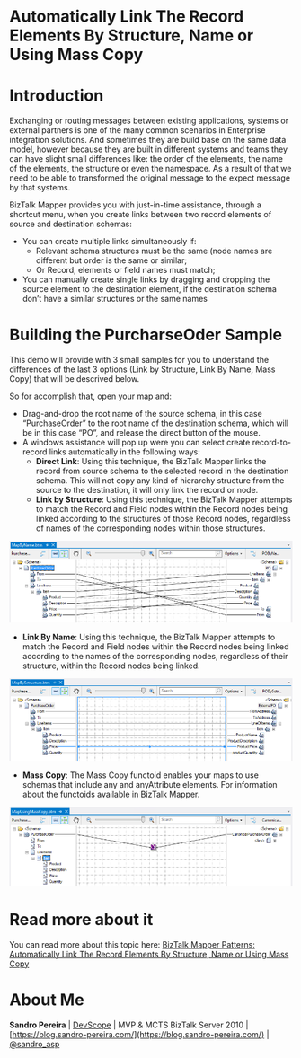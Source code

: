 # Automatically Link The Record Elements By Structure, Name or Using Mass Copy

# Introduction
Exchanging or routing messages between existing applications, systems or external partners is one of the many common scenarios in Enterprise integration solutions. And sometimes they are build base on the same data model, however because they are built in different systems and teams they can have slight small differences like: the order of the elements, the name of the elements, the structure or even the namespace. As a result of that we need to be able to transformed the original message to the expect message by that systems.

BizTalk Mapper provides you with just-in-time assistance, through a shortcut menu, when you create links between two record elements of source and destination schemas:
* You can create multiple links simultaneously if:
  * Relevant schema structures must be the same (node names are different but order is the same or similar;
  * Or Record, elements or field names must match;
* You can manually create single links by dragging and dropping the source element to the destination element, if the destination schema don’t have a similar structures or the same names

# Building the PurcharseOder Sample
This demo will provide with 3 small samples for you to understand the differences of the last 3 options (Link by Structure, Link By Name, Mass Copy) that will be descrived below.

So for accomplish that, open your map and:
* Drag-and-drop the root name of the source schema, in this case “PurchaseOrder” to the root name of the destination schema, which will be in this case “PO”, and release the direct button of the mouse.
* A windows assistance will pop up were you can select create record-to-record links automatically in the following ways:
  * **Direct Link**: Using this technique, the BizTalk Mapper links the record from source schema to the selected record in the destination schema. This will not copy any kind of hierarchy structure from the source to the destination, it will only link the record or node. 
  * **Link by Structure**: Using this technique, the BizTalk Mapper attempts to match the Record and Field nodes within the Record nodes being linked according to the structures of those Record nodes, regardless of names of the corresponding nodes within those structures.

![TreatElementsAsRecords attribute](media/Link-by-Structure.png)

  * **Link By Name**: Using this technique, the BizTalk Mapper attempts to match the Record and Field nodes within the Record nodes being linked according to the names of the corresponding nodes, regardless of their structure, within the Record nodes being linked.

![TreatElementsAsRecords attribute](media/Link-by-Name.png)

  * **Mass Copy**: The Mass Copy functoid enables your maps to use schemas that include any and anyAttribute elements. For information about the functoids available in BizTalk Mapper.

![TreatElementsAsRecords attribute](media/Mass-Copy.png)
 
# Read more about it
You can read more about this topic here: [BizTalk Mapper Patterns: Automatically Link The Record Elements By Structure, Name or Using Mass Copy](https://blog.sandro-pereira.com/2013/12/28/biztalk-mapper-patterns-automatically-link-the-record-elements-by-structure-name-or-using-mass-copy/)

# About Me
**Sandro Pereira** | [DevScope](http://www.devscope.net/) | MVP & MCTS BizTalk Server 2010 | [https://blog.sandro-pereira.com/](https://blog.sandro-pereira.com/) | [@sandro_asp](https://twitter.com/sandro_asp)

